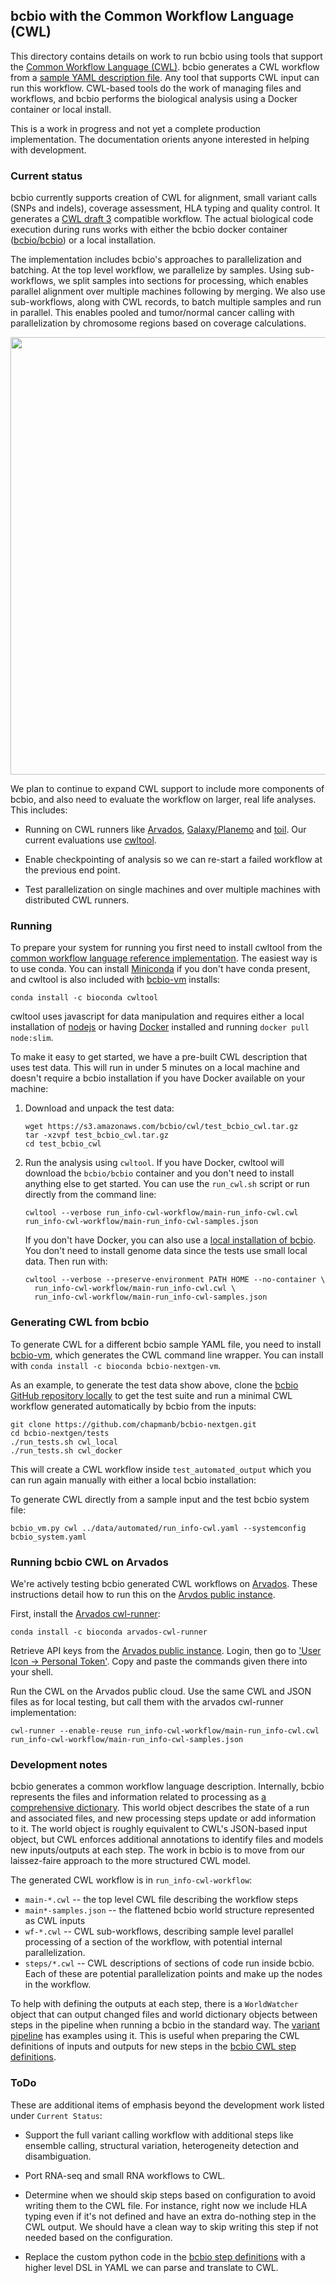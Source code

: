 ## bcbio with the Common Workflow Language (CWL)

This directory contains details on work to run bcbio using tools that support
the [Common Workflow Language (CWL)][0]. bcbio generates a CWL workflow from a
[sample YAML description file](https://bcbio-nextgen.readthedocs.org/en/latest/contents/configuration.html).
Any tool that supports CWL input can run this workflow. CWL-based tools do the
work of managing files and workflows, and bcbio performs the biological
analysis using a Docker container or local install.

This is a work in progress and not yet a complete production implementation. The
documentation orients anyone interested in helping with development.

### Current status

bcbio currently supports creation of CWL for alignment, small variant calls
(SNPs and indels), coverage assessment, HLA typing and quality control. It
generates a [CWL draft 3](http://common-workflow-language.github.io/draft-3/)
compatible workflow. The actual biological code execution during runs works with
either the bcbio docker container
([bcbio/bcbio](https://hub.docker.com/r/bcbio/bcbio/)) or a local installation.

The implementation includes bcbio's approaches to parallelization and batching.
At the top level workflow, we parallelize by samples. Using sub-workflows, we
split samples into sections for processing, which enables parallel alignment
over multiple machines following by merging. We also use sub-workflows, along
with CWL records, to batch multiple samples and run in parallel. This enables
pooled and tumor/normal cancer calling with parallelization by chromosome
regions based on coverage calculations.

<img src="http://i.imgur.com/iyU8VIZ.png" width="600" height="700" />

We plan to continue to expand CWL support to include more components of bcbio,
and also need to evaluate the workflow on larger, real life analyses. This includes:

- Running on CWL runners like [Arvados](https://arvados.org/),
  [Galaxy/Planemo](https://github.com/galaxyproject/planemo) and
  [toil](https://github.com/BD2KGenomics/toil). Our current evaluations use
  [cwltool][1].

- Enable checkpointing of analysis so we can re-start a failed workflow at the
  previous end point.

- Test parallelization on single machines and over multiple machines with
  distributed CWL runners.

### Running

To prepare your system for running you first need to install cwltool
from the [common workflow language reference implementation][1]. The easiest way
is to use conda. You can install [Miniconda](http://conda.pydata.org/miniconda.html)
if you don't have conda present, and cwltool is also included with
[bcbio-vm](https://github.com/chapmanb/bcbio-nextgen-vm) installs:

```
conda install -c bioconda cwltool
```
cwltool uses javascript for data manipulation and requires either a local
installation of [nodejs](https://nodejs.org) or having
[Docker](https://www.docker.com/) installed and running `docker pull node:slim`.

To make it easy to get started, we have a pre-built CWL description that uses
test data. This will run in under 5 minutes on a local machine and doesn't require
a bcbio installation if you have Docker available on your machine:

1. Download and unpack the test data:
   ```
   wget https://s3.amazonaws.com/bcbio/cwl/test_bcbio_cwl.tar.gz
   tar -xzvpf test_bcbio_cwl.tar.gz
   cd test_bcbio_cwl
   ```

2. Run the analysis using `cwltool`. If you have Docker, cwltool will download the
   `bcbio/bcbio` container and you don't need to install anything else to get
   started. You can use the `run_cwl.sh` script or run directly from the command
   line:
   ```
   cwltool --verbose run_info-cwl-workflow/main-run_info-cwl.cwl run_info-cwl-workflow/main-run_info-cwl-samples.json
   ```
   If you don't have Docker, you can also use a
   [local installation of bcbio][3]. You don't need to install genome data since
   the tests use small local data. Then run with:
   ```
   cwltool --verbose --preserve-environment PATH HOME --no-container \
     run_info-cwl-workflow/main-run_info-cwl.cwl \
     run_info-cwl-workflow/main-run_info-cwl-samples.json
   ```

### Generating CWL from bcbio

To generate CWL for a different bcbio sample YAML file, you need to install
[bcbio-vm](https://github.com/chapmanb/bcbio-nextgen-vm), which
generates the CWL command line wrapper. You can install with `conda install -c
bioconda bcbio-nextgen-vm`.

As an example, to generate the test data show above, clone the
[bcbio GitHub repository locally][2] to get the test suite and run a minimal CWL
workflow generated automatically by bcbio from the inputs:
```
git clone https://github.com/chapmanb/bcbio-nextgen.git
cd bcbio-nextgen/tests
./run_tests.sh cwl_local
./run_tests.sh cwl_docker
```
This will create a CWL workflow inside `test_automated_output` which you can run
again manually with either a local bcbio installation:

To generate CWL directly from a sample input and the test bcbio system file:
```
bcbio_vm.py cwl ../data/automated/run_info-cwl.yaml --systemconfig bcbio_system.yaml
```

### Running bcbio CWL on Arvados

We're actively testing bcbio generated CWL workflows on
[Arvados](https://arvados.org/). These instructions detail how to run this on
the [Arvdos public instance](https://cloud.curoverse.com/).

First, install the [Arvados cwl-runner](https://github.com/curoverse/arvados):
```
conda install -c bioconda arvados-cwl-runner
```

Retrieve API keys from the
[Arvados public instance](https://cloud.curoverse.com/). Login, then go to ['User
Icon -> Personal Token'](https://cloud.curoverse.com/current_token). Copy and
paste the commands given there into your shell.

Run the CWL on the Arvados public cloud. Use the same CWL and JSON files
as for local testing, but call them with the arvados cwl-runner implementation:
```
cwl-runner --enable-reuse run_info-cwl-workflow/main-run_info-cwl.cwl run_info-cwl-workflow/main-run_info-cwl-samples.json
```

### Development notes

bcbio generates a common workflow language description. Internally, bcbio
represents the files and information related to processing as
[a comprehensive dictionary](https://bcbio-nextgen.readthedocs.org/en/latest/contents/code.html#data).
This world object describes the state of a run and associated files, and new
processing steps update or add information to it. The world object is roughly
equivalent to CWL's JSON-based input object, but CWL enforces additional
annotations to identify files and models new inputs/outputs at each step. The
work in bcbio is to move from our laissez-faire approach to the more structured
CWL model.

The generated CWL workflow is in `run_info-cwl-workflow`:

- `main-*.cwl` -- the top level CWL file describing the workflow steps
- `main*-samples.json` -- the flattened bcbio world structure represented as
  CWL inputs
- `wf-*.cwl` -- CWL sub-workflows, describing sample level parallel processing
  of a section of the workflow, with potential internal parallelization.
- `steps/*.cwl` -- CWL descriptions of sections of code run inside bcbio. Each
  of these are potential parallelization points and make up the nodes in the
  workflow.

To help with defining the outputs at each step, there is a `WorldWatcher` object
that can output changed files and world dictionary objects between steps in the
pipeline when running a bcbio in the standard way. The
[variant pipeline](https://github.com/chapmanb/bcbio-nextgen/blob/master/bcbio/pipeline/main.py)
has examples using it. This is useful when preparing the CWL
definitions of inputs and outputs for new steps in the [bcbio CWL step definitions](https://github.com/chapmanb/bcbio-nextgen/blob/master/bcbio/cwl/workflow.py).

### ToDo

These are additional items of emphasis beyond the development work listed under
`Current Status`:

- Support the full variant calling workflow with additional steps like
  ensemble calling, structural variation, heterogeneity detection and
  disambiguation.

- Port RNA-seq and small RNA workflows to CWL.

- Determine when we should skip steps based on configuration to avoid writing
  them to the CWL file. For instance, right now we include HLA typing even if
  it's not defined and have an extra do-nothing step in the CWL output. We
  should have a clean way to skip writing this step if not needed based on the
  configuration.

- Replace the custom python code in the
  [bcbio step definitions](https://github.com/chapmanb/bcbio-nextgen/blob/master/bcbio/cwl/workflow.py)
  with a higher level DSL in YAML we can parse and translate to CWL.

[0]: https://github.com/common-workflow-language/common-workflow-language
[1]: https://github.com/common-workflow-language/cwltool
[2]: https://github.com/chapmanb/bcbio-nextgen
[3]: https://bcbio-nextgen.readthedocs.org/en/latest/contents/installation.html
